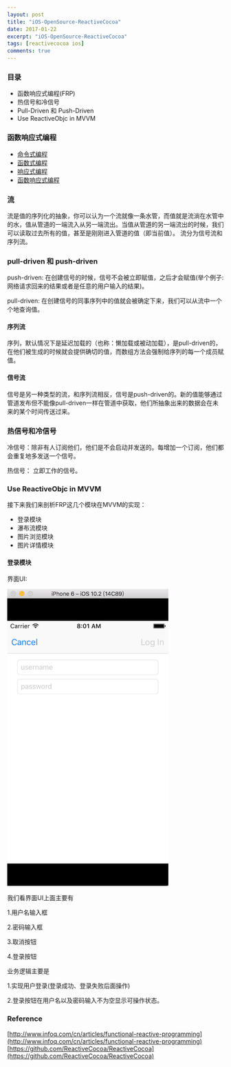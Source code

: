 ```yaml
---
layout: post
title: "iOS-OpenSource-ReactiveCocoa"
date: 2017-01-22
excerpt: "iOS-OpenSource-ReactiveCocoa"
tags: [reactivecocoa ios]
comments: true
---
```


### 目录 ###
* 函数响应式编程(FRP)
* 热信号和冷信号
* Pull-Driven 和 Push-Driven
* Use ReactiveObjc in MVVM

### 函数响应式编程 ###
 * [命令式编程](https://zh.wikipedia.org/wiki/%E6%8C%87%E4%BB%A4%E5%BC%8F%E7%B7%A8%E7%A8%8B)  
 * [函数式编程](https://zh.wikipedia.org/wiki/%E5%87%BD%E6%95%B8%E7%A8%8B%E5%BC%8F%E8%AA%9E%E8%A8%80)
 * [响应式编程](https://zh.wikipedia.org/wiki/%E5%93%8D%E5%BA%94%E5%BC%8F%E7%BC%96%E7%A8%8B)
 * [函数响应式编程](https://en.wikipedia.org/wiki/Functional_reactive_programming)

### 流 ###
流是值的序列化的抽象，你可以认为一个流就像一条水管，而值就是流淌在水管中的水，值从管道的一端流入从另一端流出。当值从管道的另一端流出的时候，我们可以读取过去所有的值，甚至是刚刚进入管道的值（即当前值）。 
流分为信号流和序列流。


### pull-driven 和 push-driven ###
push-driven: 在创建信号的时候，信号不会被立即赋值，之后才会赋值(举个例子:网络请求回来的结果或者是任意的用户输入的结果)。

pull-driven: 在创建信号的同事序列中的值就会被确定下来，我们可以从流中一个个地查询值。


#### 序列流 ####
序列，默认情况下是延迟加载的（也称：懒加载或被动加载），是pull-driven的，在他们被生成的时候就会提供确切的值，而数组方法会强制给序列的每一个成员赋值。

#### 信号流  ####

信号是另一种类型的流，和序列流相反，信号是push-driven的。新的值能够通过管道发布但不能像pull-driven一样在管道中获取，他们所抽象出来的数据会在未来的某个时间传送过来。

### 热信号和冷信号 ###

冷信号：除非有人订阅他们，他们是不会启动并发送的。每增加一个订阅，他们都会重复地多发送一个信号。

热信号： 立即工作的信号。


### Use ReactiveObjc in MVVM ###

接下来我们来剖析FRP这几个模块在MVVM的实现：

* 登录模块
* 瀑布流模块
* 图片浏览模块
* 图片详情模块

#### 登录模块 ####

界面UI:

![Mou Icon](/assets/img/2017-01-22-opensource_reactivecocoa/frp_login.png)


我们看界面UI上面主要有 
	
1.用户名输入框 

2.密码输入框 

3.取消按钮 

4.登录按钮

业务逻辑主要是
    
1.实现用户登录(登录成功、登录失败后面操作)

2.登录按钮在用户名以及密码输入不为空显示可操作状态。













### Reference ###

[http://www.infoq.com/cn/articles/functional-reactive-programming](http://www.infoq.com/cn/articles/functional-reactive-programming)
[https://github.com/ReactiveCocoa/ReactiveCocoa](https://github.com/ReactiveCocoa/ReactiveCocoa)


 
 
 
